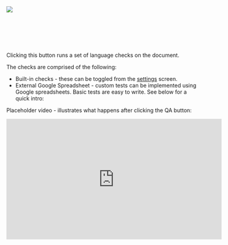 <img class="cth-icon-large" style="float:left;margin-right:15px" src="/icons/upper/binocular--plus.png"/>
<br><br><br><br><br><br><br>
Clicking this button runs a set of language checks on the document.

The checks are comprised of the following:

* Built-in checks - these can be toggled from the <a href="/features/settings.md">settings</a> screen.
* External Google Spreadsheet - custom tests can be implemented using Google spreadsheets. Basic tests are easy to write. See below for a quick intro:

Placeholder video - illustrates what happens after clicking the QA button:

<div class="embed-responsive embed-responsive-4by3">
    <iframe class="embed-responsive-item" width="560" height="315" src="https://www.youtube.com/embed/N1mkoTDWi28?vq=hd1080"
            frameborder="0" allowfullscreen></iframe>
</div>